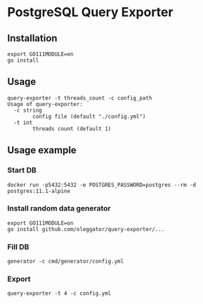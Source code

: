 # PostgreSQL Query Exporter

## Installation
```
export GO111MODULE=on
go install
```

## Usage
```
query-exporter -t threads_count -c config_path
Usage of query-exporter:
  -c string
    	config file (default "./config.yml")
  -t int
    	threads count (default 1)
```

## Usage example

### Start DB
```
docker run -p5432:5432 -e POSTGRES_PASSWORD=postgres --rm -d postgres:11.1-alpine
```


### Install random data generator
```
export GO111MODULE=on
go install github.com/oleggator/query-exporter/...
```

### Fill DB
```
generator -c cmd/generator/config.yml
```

### Export
```
query-exporter -t 4 -c config.yml
```
